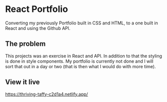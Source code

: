 # React Portfolio
Converting my previously Portfolio built in CSS and HTML, to a one built in React and using the Github API. 

## The problem
This projects was an exercise in React and API. In addition to that the styling is done in style components. My portfolio is currently not done and I will sort that out in a day or two (that is then what I would do with more time).

## View it live
https://thriving-taffy-c2d1a4.netlify.app/
